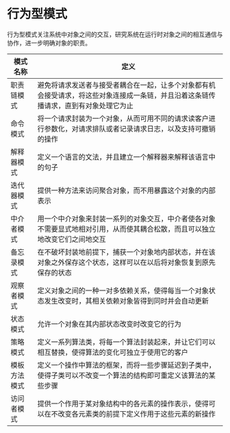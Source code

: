 # 行为型模式
行为型模式关注系统中对象之间的交互，研究系统在运行时对象之间的相互通信与协作，进一步明确对象的职责。

| 模式名称 | 定义 |
| --- | --- |
| 职责链模式 | 避免将请求发送者与接受者耦合在一起，让多个对象都有机会接受请求，将这些对象连接成一条链，并且沿着这条链传播请求，直到有对象处理它为止 |
| 命令模式 | 将一个请求封装为一个对象，从而可用不同的请求读客户进行参数化，对请求排队或者记录请求日志，以及支持可撤销的操作 |
| 解释器模式 | 定义一个语言的文法，并且建立一个解释器来解释该语言中的句子 |
| 迭代器模式 | 提供一种方法来访问聚合对象，而不用暴露这个对象的内部表示 | 
| 中介者模式 | 用一个中介对象来封装一系列的对象交互，中介者使各对象不需要显式地相对引用，从而使其耦合松散，而且可以独立地改变它们之间地交互 | 
| 备忘录模式 | 在不破坏封装地前提下，捕获一个对象地内部状态，并在该对象之外保存这个状态，这样可以在以后将对象恢复到原先保存的状态 |
| 观察者模式 | 定义对象之间的一种一对多依赖关系，使得每当一个对象状态发生改变时，其相关依赖对象皆得到同时并会自动更新 |
| 状态模式 | 允许一个对象在其内部状态改变时改变它的行为 |
| 策略模式 | 定义一系列算法类，将每一个算法封装起来，并让它们可以相互替换，使得算法的变化可独立于使用它的客户 |
| 模板方法模式 | 定义一个操作中算法的框架，而将一些步骤延迟到子类中，使得子类可以不改变一个算法的结构即可重定义该算法的某些步骤 |
| 访问者模式 | 提供一个作用于某对象结构中的各元素的操作表示，使得可以在不改变各元素类的前提下定义作用于这些元素的新操作 |